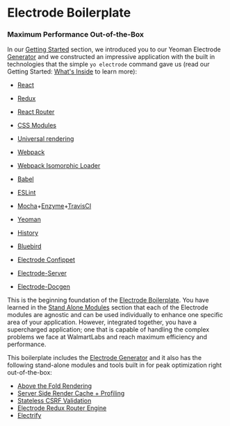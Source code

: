 # Electrode Boilerplate

### Maximum Performance Out-of-the-Box

In our [Getting Started](/chapter1.md) section, we introduced you to our Yeoman Electrode [Generator](https://github.com/electrode-io/electrode#yeoman-generator) and we constructed an impressive application with the built in technologies that the simple `yo electrode` command gave us (read our Getting Started: [What's Inside](../quick-start/whats-inside.md) to learn more):

-   [React](https://facebook.github.io/react/index.html)

-   [Redux](http://redux.js.org/docs/basics/UsageWithReact.html)

-   [React Router](https://github.com/ReactTraining/react-router/tree/master/docs)

-   [CSS Modules](https://github.com/css-modules/css-modules)

-   [Universal rendering](https://medium.com/@mjackson/universal-javascript-4761051b7ae9#.xjxr5yj5z)

-   [Webpack](https://webpack.github.io/docs/motivation.html)

-   [Webpack Isomorphic Loader](https://github.com/jchip/isomorphic-loader)

-   [Babel](https://babeljs.io/)

-   [ESLint](http://eslint.org/)

-   [Mocha](https://mochajs.org/)+[Enzyme](https://github.com/airbnb/enzyme)+[TravisCI](https://travis-ci.org/)

-   [Yeoman](http://yeoman.io/)

-   [History](https://www.npmjs.com/package/history)

-   [Bluebird](http://bluebirdjs.com/docs/why-promises.html)

-   [Electrode Confippet](https://github.com/electrode-io/electrode-confippet)

-   [Electrode-Server](https://github.com/electrode-io/electrode-server)

-   [Electrode-Docgen](https://github.com/electrode-io/electrode-docgen)

This is the beginning foundation of the [Electrode Boilerplate](./you-can-view-an-example-bundleanalyzetsv-output-using-the-electrode-boilerplate-code.md). You have learned in the [Stand Alone Modules](./stand-alone-modules.md) section that each of the Electrode modules are agnostic and can be used individually to enhance one specific area of your application. However, integrated together, you have a supercharged application; one that is capable of handling the complex problems we face at WalmartLabs and reach maximum efficiency and performance.

This boilerplate includes the [Electrode Generator](../quick-start/whats-inside.md) and it also has the following stand-alone modules and tools built in for peak optimization right out-of-the-box:

-   [Above the Fold Rendering](./stand-alone-modules/above-the-fold-rendering.md)
-   [Server Side Render Cache + Profiling](./stand-alone-modules/server-side-render-caching-+-profiling.md)
-   [Stateless CSRF Validation](./stand-alone-modules/stateless-csrf-validation.md)
-   [Electrode Redux Router Engine](./stand-alone-modules/redux-router-engine.md)
-   [Electrify](./powerful-electrode-tools/electrify.md)
